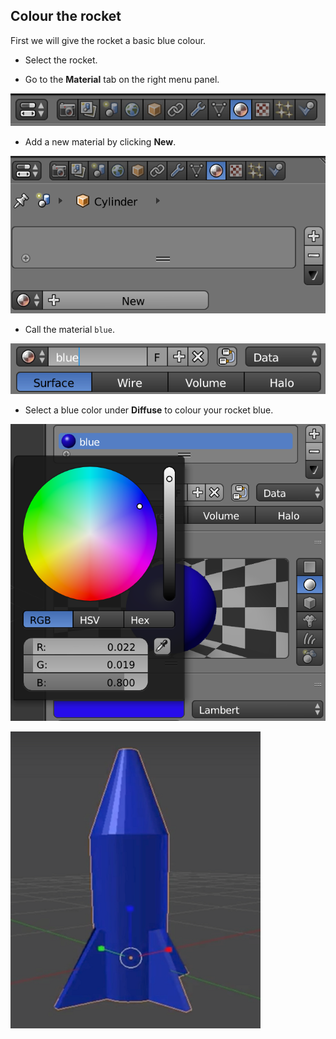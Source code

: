 ## Colour the rocket

First we will give the rocket a basic blue colour.

+ Select the rocket.

+ Go to the **Material** tab on the right menu panel.

![Material tab](images/blender-material-tab.png)

+ Add a new material by clicking **New**.

![Add a new material](images/blender-new-material.png)

+ Call the material `blue`.

![Name the material](images/blender-name-material.png)

+ Select a blue color under **Diffuse** to colour your rocket blue.

![Blue material](images/blender-blue-material.png)

![Blue rocket](images/blender-blue-rocket.png)
